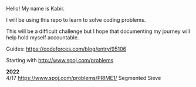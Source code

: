 Hello!
My name is Kabir.

I will be using this repo to learn to solve coding problems.

This will be a difficult challenge but I hope that documenting my journey will help hold myself accountable.

Guides:
https://codeforces.com/blog/entry/95106

Starting with http://www.spoj.com/problems

****2022****</br>
4/17
https://www.spoj.com/problems/PRIME1/
Segmented Sieve
